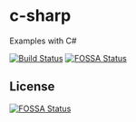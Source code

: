 # c-sharp
Examples with C#

[![Build Status](https://travis-ci.org/pDopnex/c-sharp.svg?branch=master)](https://travis-ci.org/pDopnex/c-sharp)
[![FOSSA Status](https://app.fossa.io/api/projects/git%2Bgithub.com%2FpDopnex%2Fc-sharp.svg?type=shield)](https://app.fossa.io/projects/git%2Bgithub.com%2FpDopnex%2Fc-sharp?ref=badge_shield)


## License
[![FOSSA Status](https://app.fossa.io/api/projects/git%2Bgithub.com%2FpDopnex%2Fc-sharp.svg?type=large)](https://app.fossa.io/projects/git%2Bgithub.com%2FpDopnex%2Fc-sharp?ref=badge_large)